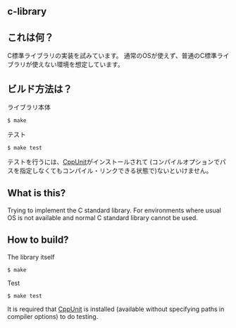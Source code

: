 c-library
---------

## これは何？

C標準ライブラリの実装を試みています。
通常のOSが使えず、普通のC標準ライブラリが使えない環境を想定しています。

## ビルド方法は？

ライブラリ本体

```
$ make
```

テスト

```
$ make test
```

テストを行うには、[CppUnit](https://sourceforge.net/projects/cppunit/)がインストールされて
(コンパイルオプションでパスを指定しなくてもコンパイル・リンクできる状態で)ないといけません。

## What is this?

Trying to implement the C standard library.
For environments where usual OS is not available and normal C standard library cannot be used.

## How to build?

The library itself

```
$ make
```

Test

```
$ make test
```

It is required that [CppUnit](https://sourceforge.net/projects/cppunit/) is installed
(available without specifying paths in compiler options) to do testing.
